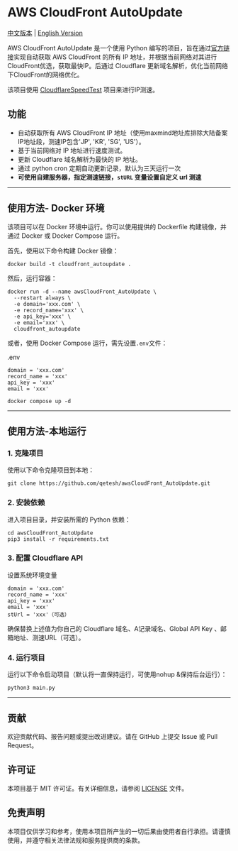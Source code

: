 # AWS CloudFront AutoUpdate

[中文版本](README.md) | [English Version](README_EN.md)

AWS CloudFront AutoUpdate 是一个使用 Python 编写的项目，旨在通过[官方链接](https://d7uri8nf7uskq.cloudfront.net/tools/list-cloudfront-ips)实现自动获取 AWS CloudFront 的所有 IP 地址，并根据当前网络对其进行CloudFront优选，获取最快IP。后通过 Cloudflare 更新域名解析，优化当前网络下CloudFront的网络优化。

该项目使用 [CloudflareSpeedTest](https://github.com/XIU2/CloudflareSpeedTest) 项目来进行IP测速。

## 功能

- 自动获取所有 AWS CloudFront IP 地址（使用maxmind地址库排除大陆备案IP地址段，测速IP包含'JP', 'KR', 'SG', 'US'）。
- 基于当前网络对 IP 地址进行速度测试。
- 更新 Cloudflare 域名解析为最快的 IP 地址。
- 通过 python cron 定期自动更新记录，默认为三天运行一次
- **可使用自建服务器，指定测速链接，`stURL` 变量设置自定义 url 测速**

---

## 使用方法- Docker 环境

该项目可以在 Docker 环境中运行。你可以使用提供的 Dockerfile 构建镜像，并通过 Docker 或 Docker Compose 运行。

首先，使用以下命令构建 Docker 镜像：

```shell
docker build -t cloudfront_autoupdate .
```

然后，运行容器：

```shell
docker run -d --name awsCloudFront_AutoUpdate \
  --restart always \
  -e domain='xxx.com' \
  -e record_name='xxx' \
  -e api_key='xxx' \
  -e email='xxx' \
  cloudfront_autoupdate
```

或者，使用 Docker Compose 运行，需先设置`.env`文件：

.env
```shell
domain = 'xxx.com'
record_name = 'xxx'
api_key = 'xxx'
email = 'xxx'
```

```shell
docker compose up -d
```
---

## 使用方法-本地运行

### 1. 克隆项目

使用以下命令克隆项目到本地：

```shell
git clone https://github.com/qetesh/awsCloudFront_AutoUpdate.git
```

### 2. 安装依赖

进入项目目录，并安装所需的 Python 依赖：

```shell
cd awsCloudFront_AutoUpdate
pip3 install -r requirements.txt
```

### 3. 配置 Cloudflare API

设置系统环境变量

```plaintext
domain = 'xxx.com'
record_name = 'xxx'
api_key = 'xxx'
email = 'xxx'
stUrl = 'xxx'（可选）
```

确保替换上述值为你自己的 Cloudflare 域名、A记录域名、Global API Key 、邮箱地址、测速URL（可选）。

### 4. 运行项目

运行以下命令启动项目（默认将一直保持运行，可使用nohup &保持后台运行）：

```shell
python3 main.py
```

---

## 贡献

欢迎贡献代码、报告问题或提出改进建议。请在 GitHub 上提交 Issue 或 Pull Request。

## 许可证

本项目基于 MIT 许可证。有关详细信息，请参阅 [LICENSE](LICENSE) 文件。

## 免责声明

本项目仅供学习和参考，使用本项目所产生的一切后果由使用者自行承担。请谨慎使用，并遵守相关法律法规和服务提供商的条款。

